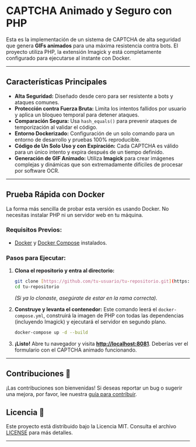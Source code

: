 # CAPTCHA Animado y Seguro con PHP 

Esta es la implementación de un sistema de CAPTCHA de alta seguridad que genera **GIFs animados** para una máxima resistencia contra bots. El proyecto utiliza PHP, la extensión Imagick y está completamente configurado para ejecutarse al instante con Docker.

---

## Características Principales 

* **Alta Seguridad:** Diseñado desde cero para ser resistente a bots y ataques comunes.
* **Protección contra Fuerza Bruta:** Limita los intentos fallidos por usuario y aplica un bloqueo temporal para detener ataques.
* **Comparación Segura:** Usa `hash_equals()` para prevenir ataques de temporización al validar el código.
* **Entorno Dockerizado:** Configuración de un solo comando para un entorno de desarrollo y pruebas 100% reproducible.
* **Código de Un Solo Uso y con Expiración:** Cada CAPTCHA es válido para un único intento y expira después de un tiempo definido.
* **Generación de GIF Animado:** Utiliza **Imagick** para crear imágenes complejas y dinámicas que son extremadamente difíciles de procesar por software OCR.

---

## Prueba  Rápida con Docker

La forma más sencilla de probar esta versión es usando Docker. No necesitas instalar PHP ni un servidor web en tu máquina.

### **Requisitos Previos:**
* [Docker](https://www.docker.com/get-started) y [Docker Compose](https://docs.docker.com/compose/install/) instalados.

### **Pasos para Ejecutar:**

1.  **Clona el repositorio y entra al directorio:**
    ```bash
    git clone [https://github.com/tu-usuario/tu-repositorio.git](https://github.com/tu-usuario/tu-repositorio.git)
    cd tu-repositorio
    ```
    *(Si ya lo clonaste, asegúrate de estar en la rama correcta).*

2.  **Construye y levanta el contenedor:**
    Este comando leerá el `docker-compose.yml`, construirá la imagen de PHP con todas las dependencias (incluyendo Imagick) y ejecutará el servidor en segundo plano.
    ```bash
    docker-compose up -d --build
    ```

3.  **¡Listo!**
    Abre tu navegador y visita **[http://localhost:8081](http://localhost:8081)**. Deberías ver el formulario con el CAPTCHA animado funcionando.

---

## Contribuciones 🤝

¡Las contribuciones son bienvenidas! Si deseas reportar un bug o sugerir una mejora, por favor, lee nuestra [guía para contribuir](CONTRIBUTING.md).

## Licencia 📄

Este proyecto está distribuido bajo la Licencia MIT. Consulta el archivo [LICENSE](LICENSE) para más detalles.

---

